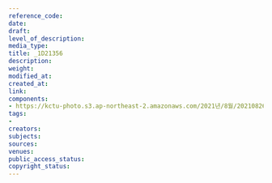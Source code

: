 ```yaml
---
reference_code: 
date: 
draft: 
level_of_description: 
media_type: 
title: _1D21356
description: 
weight: 
modified_at: 
created_at: 
link: 
components:
- https://kctu-photo.s3.ap-northeast-2.amazonaws.com/2021년/8월/20210826_하반기+총파업+대장정_강원/_1D21356.jpg
tags:
- 
creators: 
subjects: 
sources: 
venues: 
public_access_status: 
copyright_status: 
---
```

